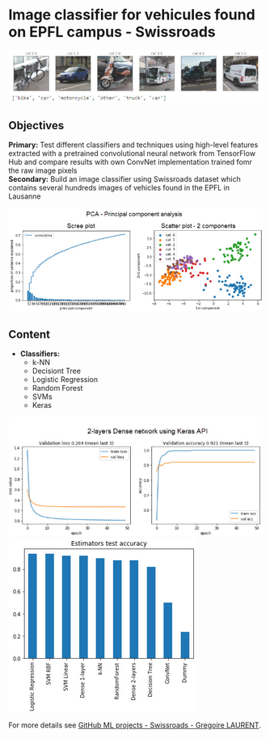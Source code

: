 # Image classifier for vehicules found on EPFL campus - Swissroads

<img src="images/swissroads_examples.jpg?raw=true"/>

## Objectives
**Primary:** Test different classifiers and techniques using high-level features extracted with a pretrained convolutional neural network from TensorFlow Hub and compare results with own ConvNet implementation trained fomr the raw image pixels
<br> **Secondary:** Build an image classifier using Swissroads dataset which contains several hundreds images of vehicles found in the EPFL in Lausanne

<img src="images/swissroads_pca.jpg?raw=true"/> 

## Content
* **Classifiers:**
  * k-NN
  * Decisiont Tree
  * Logistic Regression
  * Random Forest
  * SVMs
  * Keras

<img src="images/swissroads_dense_loss_accuracy.jpg?raw=true"/>
<img src="images/swissroads_results.jpg?raw=true"/>

For more details see [GitHub ML projects - Swissroads - Gregoire LAURENT](https://github.com/Greg1806/EPFL_ML_projects).
